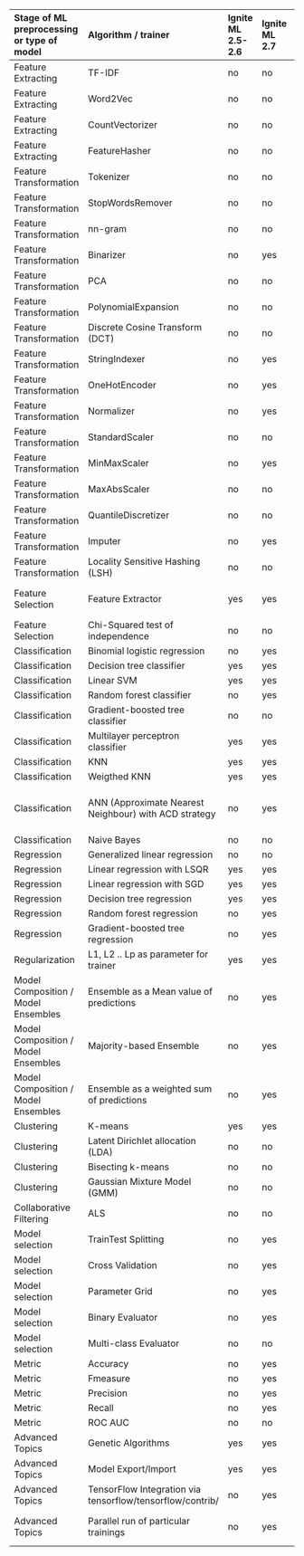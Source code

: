 

| Stage of ML preprocessing or       type of model | Algorithm /         trainer | Ignite ML 2.5-2.6 | Ignite ML 2.7 | Spark ML 2.3 | Analogue in       Spark |
| :--- | :--- | :--- | :--- | :--- | :--- |
| Feature Extracting | TF-IDF | no | no | yes | related to NLP |
| Feature Extracting | Word2Vec | no | no | yes | related to NLP |
| Feature Extracting | CountVectorizer | no | no | yes |  |
| Feature Extracting | FeatureHasher | no | no | yes |  |
| Feature Transformation | Tokenizer | no | no | yes | related to NLP |
| Feature Transformation | StopWordsRemover | no | no | yes | related to NLP |
| Feature Transformation | nn-gram | no | no | yes | related to NLP |
| Feature Transformation | Binarizer | no | yes | yes |  |
| Feature Transformation | PCA | no | no | yes |  |
| Feature Transformation | PolynomialExpansion | no | no | yes |  |
| Feature Transformation | Discrete Cosine Transform \(DCT\) | no | no | yes |  |
| Feature Transformation | StringIndexer | no | yes | yes |  |
| Feature Transformation | OneHotEncoder | no | yes | yes |  |
| Feature Transformation | Normalizer | no | yes | yes |  |
| Feature Transformation | StandardScaler | no | no | yes |  |
| Feature Transformation | MinMaxScaler | no | yes | yes |  |
| Feature Transformation | MaxAbsScaler | no | no | yes |  |
| Feature Transformation | QuantileDiscretizer | no | no | yes |  |
| Feature Transformation | Imputer | no | yes | yes |  |
| Feature Transformation | Locality Sensitive Hashing \(LSH\) | no | no | yes |  |
| Feature Selection | Feature Extractor | yes | yes | yes\* | \*VectorAssembler/VectorSlicer and others Vector Transformers |
| Feature Selection | Chi-Squared test of independence | no | no | yes\* | \*ChiSqSelector |
| Classification | Binomial logistic regression | no | yes | yes |  |
| Classification | Decision tree classifier | yes | yes | yes |  |
| Classification | Linear SVM | yes | yes | yes |  |
| Classification | Random forest classifier | no | yes | yes |  |
| Classification | Gradient-boosted tree classifier | no | no | yes |  |
| Classification | Multilayer perceptron classifier | yes | yes | yes |  |
| Classification | KNN | yes | yes | no |  |
| Classification | Weigthed KNN | yes | yes | no |  |
| Classification | ANN \(Approximate Nearest Neighbour\) with ACD strategy | no | yes | no\* | \*Spark can use ANN methods via pre-built buckets with LSH but it doesn't support another method to build annoy index |
| Classification | Naive Bayes | no | no | yes |  |
| Regression | Generalized linear regression | no | no | yes\* | \*supports only 4096 features |
| Regression | Linear regression with LSQR | yes | yes | no |  |
| Regression | Linear regression with SGD | yes | yes | yes |  |
| Regression | Decision tree regression | yes | yes | yes |  |
| Regression | Random forest regression | no | yes | yes |  |
| Regression | Gradient-boosted tree regression | no | yes | yes |  |
| Regularization | L1, L2 .. Lp as parameter for trainer | yes | yes | yes |  |
| Model Composition / Model Ensembles | Ensemble as a Mean value of predictions | no | yes | no\* | \*supported for trees only |
| Model Composition / Model Ensembles | Majority-based Ensemble | no | yes | no\* | \*supported for trees only |
| Model Composition / Model Ensembles | Ensemble as a weighted sum of predictions | no | yes | no\* | \*supported for trees only |
| Clustering | K-means | yes | yes | yes |  |
| Clustering | Latent Dirichlet allocation \(LDA\) | no | no | yes |  |
| Clustering | Bisecting k-means | no | no | yes |  |
| Clustering | Gaussian Mixture Model \(GMM\) | no | no | yes |  |
| Collaborative Filtering | ALS | no | no | yes |  |
| Model selection | TrainTest Splitting | no | yes | yes |  |
| Model selection | Cross Validation | no | yes | yes |  |
| Model selection | Parameter Grid | no | yes | yes |  |
| Model selection | Binary Evaluator | no | yes | yes |  |
| Model selection | Multi-class Evaluator | no | no | yes |  |
| Metric | Accuracy | no | yes | yes |  |
| Metric | Fmeasure | no | yes | yes |  |
| Metric | Precision | no | yes | yes |  |
| Metric | Recall | no | yes | yes |  |
| Metric | ROC AUC | no | no | yes |  |
| Advanced Topics | Genetic Algorithms | yes | yes | no |  |
| Advanced Topics | Model Export/Import | yes | yes | yes\* | \* PMML is supported |
| Advanced Topics | TensorFlow Integration via tensorflow/tensorflow/contrib/ | no | yes | no\* | \* no projects which are parts of original TF |
| Advanced Topics | Parallel run of particular trainings | no | yes | no\* | \* It supports in a tiny number of algorithms like KMeans initialization |



